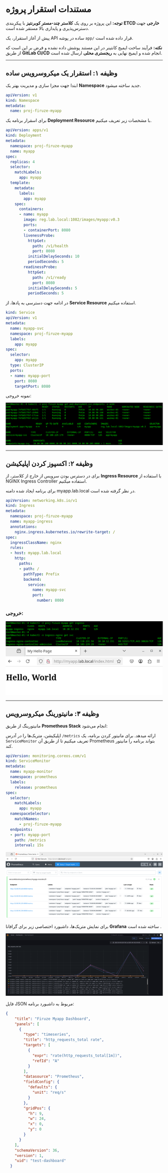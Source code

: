 # مستندات استقرار پروژه


**توجه:** این پروژه بر روی یک **کلاستر چند-مستر کوبرنتیز** با پیکربندی **ETCD خارجی** جهت دسترس‌پذیری و پایداری بالا مستقر شده است.

پیش از آغاز استقرار، یک API ساده در پوشه `app/` قرار داده شده است.

**نکته:** فرآیند ساخت ایمیج کانتینر در این مستند پوشش داده نشده و فرض بر این است که از طریق **GitLab CI/CD** انجام شده و ایمیج نهایی به **ریجستری محلی** ارسال شده است.

---

## وظیفه ۱: استقرار یک میکروسرویس ساده

ابتدا جهت مجزا سازی و مدیریت بهتر یک **Namespace** جدید ساخته میشود.
```yaml
apiVersion: v1
kind: Namespace
metadata:
  name: proj-firuze-myapp
```

برای اسقرار برنامه یک **Deployment Resource** با مشخصات زیر تعریف میکنیم.

```yaml
apiVersion: apps/v1
kind: Deployment
metadata:
  namespace: proj-firuze-myapp
  name: myapp
spec:
  replicas: 4
  selector:
    matchLabels:
      app: myapp
  template:
    metadata:
      labels:
        app: myapp
    spec:
      containers:
      - name: myapp
        image: reg.lab.local:1082/images/myapp:v0.3
        ports:
        - containerPort: 8080
        livenessProbe:
          httpGet:
            path: /v1/health
            port: 8080
          initialDelaySeconds: 10
          periodSeconds: 5
        readinessProbe:
          httpGet:
            path: /v1/ready
            port: 8080
          initialDelaySeconds: 5
          periodSeconds: 5
```

در ادامه جهت دسترسی به پادها، از **Service Resource** استفاده میکنیم.

```yaml
kind: Service
apiVersion: v1
metadata:
  name: myapp-svc
  namespace: proj-firuze-myapp
  labels:
    app: myapp
spec:
  selector:
    app: myapp
  type: ClusterIP
  ports:
  - name: myapp-port
    port: 8080
    targetPort: 8080
```

نمونه خروجی:

![alt text](<https://raw.githubusercontent.com/darrenoshan/firuze-case-study/refs/heads/main/res1.png>)

---

## وظیفه ۲: اکسپوز کردن اپلیکیشن

برای در دسترس بودن سرویس از خارج از کلاستر، از **Ingress Resource** با استفاده از NGINX Ingress Controller استفاده میکنیم.

برای برنامه ایجاد شده دامنه myapp.lab.local در نظر گرفته شده است.

```yaml
apiVersion: networking.k8s.io/v1
kind: Ingress
metadata:
  namespace: proj-firuze-myapp
  name: myapp-ingress
  annotations:
    nginx.ingress.kubernetes.io/rewrite-target: /
spec:
  ingressClassName: nginx
  rules:
  - host: myapp.lab.local
    http:
      paths:
      - path: /
        pathType: Prefix
        backend:
          service:
            name: myapp-svc
            port:
              number: 8080
```

### خروجی:

![alt text](<https://raw.githubusercontent.com/darrenoshan/firuze-case-study/refs/heads/main/res2.png>)
![alt text](<https://raw.githubusercontent.com/darrenoshan/firuze-case-study/refs/heads/main/res3.png>)

---

## وظیفه ۳: مانیتورینگ میکروسرویس

مانیتورینگ از طریق **Prometheus Stack** انجام می‌شود:

اپلیکیشن، متریک‌ها را در آدرس `/metrics` ارائه میدهد.
برای مانیتور کردن برنامه، یک `ServiceMonitor`  تعریف میکنیم تا از طریق آن Prometheus بتواند برنامه را مانیتور کند.

```yaml
apiVersion: monitoring.coreos.com/v1
kind: ServiceMonitor
metadata:
  name: myapp-monitor
  namespace: prometheus
  labels:
    release: prometheus
spec:
  selector:
    matchLabels:
      app: myapp
  namespaceSelector:
    matchNames:
      - proj-firuze-myapp
  endpoints:
  - port: myapp-port
    path: /metrics
    interval: 15s
```

![alt text](<https://raw.githubusercontent.com/darrenoshan/firuze-case-study/refs/heads/main/res4.png>)

 
 برای نمایش متریک‌ها، داشبورد اختصاصی زیر برای گرافانا **Grafana** ساخته شده است .


![alt text](<https://raw.githubusercontent.com/darrenoshan/firuze-case-study/refs/heads/main/res5.png>)


فایل JSON مربوط به داشبورد برنامه:

```json
{
    "title": "Firuze Myapp Dashboard",
    "panels": [
      {
        "type": "timeseries",
        "title": "http_requests_total rate",
        "targets": [
          {
            "expr": "rate(http_requests_total[1m])",
            "refId": "A"
          }
        ],
        "datasource": "Prometheus",
        "fieldConfig": {
          "defaults": {
            "unit": "req/s"
          }
        },
        "gridPos": {
          "h": 9,
          "w": 24,
          "x": 0,
          "y": 0
        }
      }
    ],
    "schemaVersion": 36,
    "version": 1,
    "uid": "test-dashboard"
  }
  
```

